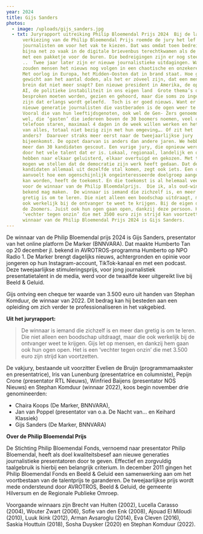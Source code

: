 ```yaml
---
year: 2024
title: Gijs Sanders
photos:
  - image: /uploads/gijs_sanders.jpg
  - txt: Juryrapport uitreiking Philip Bloemendal Prijs 2024  Bij de laatste
      verkiezing van de Philip Bloemendal Prijs roemde de jury het lef van jonge
      journalisten om voor het vak te kiezen. Dat was omdat toen bedreigingen
      bijna net zo vaak in de digitale brievenbus terechtkwamen als de bezorger
      met een pakketje voor de buren. Die bedreigingen zijn er nog steeds, maar
      ..  Twee jaar later zijn er nieuwe journalistieke uitdagingen. Waarom
      zouden mensen het nieuws nog volgen in een chaotische en onzekere tijd?
      Met oorlog in Europa, het Midden-Oosten dat in brand staat. Hoe geef je
      gewicht aan het aantal doden, als het er zóveel zijn, dat een menselijk
      brein dat niet meer snapt? Een nieuwe president in Amerika, de opmars van
      AI, de politieke instabiliteit in ons eigen land  Grote thema’s die
      besproken moeten worden, gezien en gehoord, maar die soms zo ingewikkeld
      zijn dat erlangs wordt geleefd.  Toch is er goed nieuws. Want er is een
      nieuwe generatie journalisten die vastberaden is de ogen weer te openen.
      Vooral die van hun leeftijdsgenoten, ook wel de Gen- Zers genoemd. Je weet
      wel, die ‘gasten’ die iedereen boven de 30 boomers noemen, veel op hun
      telefoon staren, maximaal 4 dagen in de week willen werken en het ergste
      van alles, totaal niet bezig zijn met hun omgeving…. Of zit het
      anders?  Daarover straks meer eerst naar de tweejaarlijkse jury
      bijeenkomst. De opzet daarvan is anders dan andere jaren. We hebben zelf
      meer dan 30 kandidaten gescout. Een vurige jury, die opnieuw werd verrast
      door het vele talent dat er is. Lokaal, regionaal, landelijk en online. We
      hebben naar elkaar geluisterd, elkaar overtuigd en gekozen. Met trots
      mogen we stellen dat de democratie zijn werk heeft gedaan. Dat de 3
      kandidaten allemaal uit dezelfde stal komen, zegt ook iets. Een omroep die
      aanvoelt hoe een ogenschijnlijk ongeïnteresseerde doelgroep aangesproken
      kan worden, heeft de toekomst. En die toekomst is al helemaal veelbelovend
      voor de winnaar van de Philip Bloemdalprijs.  Die ik, als oud-winnaar
      bekend mag maken.  De winnaar is iemand die zichzelf is, en meer dan
      gretig is om te leren. Die niet alleen een boodschap uitdraagt, maar die
      ook werkelijk bij de ontvanger te weet te krijgen. Bij de eigen doelgroep,
      de Zoomers. Juist ook hun ogen gaan open, dankzij deze persoon. Het is een
      ‘vechter tegen onzin’ die met 3500 euro zijn strijd kan voortzetten.  De
      winnaar van de Philip Bloemendal Prijs 2024 is Gijs Sanders.
---
```

De winnaar van de Philip Bloemendal prijs 2024 is Gijs Sanders, presentator van het online platform De Marker (BNNVARA). Dat maakte Humberto Tan op 20 december jl. bekend in AVROTROS-programma Humberto op NPO Radio 1. De Marker brengt dagelijks nieuws, achtergronden en opinie voor jongeren op hun Instagram-account, TikTok-kanaal en met een podcast. Deze tweejaarlijkse stimuleringsprijs, voor jong journalistiek presentatietalent in de media, werd voor de twaalfde keer uitgereikt live bij Beeld & Geluid.

Gijs ontving een cheque ter waarde van 3.500 euro uit handen van Stephan Komduur, de winnaar van 2022. Dit bedrag kan hij besteden aan een opleiding om zich verder te professionaliseren in het vakgebied.

**Uit het juryrapport:**

> De winnaar is iemand die zichzelf is en meer dan gretig is om te leren. Die niet alleen een boodschap uitdraagt, maar die ook werkelijk bij de ontvanger weet te krijgen. Gijs let op mensen, en dankzij hem gaan ook hun ogen open. Het is een ‘vechter tegen onzin’ die met 3.500 euro zijn strijd kan voortzetten.

De vakjury, bestaande uit voorzitter Evelien de Bruijn (programmamaakster en presentatrice), Iris van Lunenburg (presentatrice en columniste), Pepijn Crone (presentator RTL Nieuws), Winfried Baijens (presentator NOS Nieuws) en Stephan Komduur (winnaar 2022), koos begin november drie genomineerden:

*   Chaira Koops (De Marker, BNNVARA),
*   Jan van Poppel (presentator van o.a. De Nacht van… en Keihard Klassiek)
*   Gijs Sanders (De Marker, BNNVARA)

**Over de Philip Bloemendal Prijs**

De Stichting Philip Bloemendal Fonds, vernoemd naar presentator Philip Bloemendal, heeft als doel kwaliteitsbesef aan nieuwe generaties journalistieke presentatoren door te geven. Effectief en zorgvuldig taalgebruik is hierbij een belangrijk criterium. In december 2011 gingen het Philip Bloemendal Fonds en Beeld & Geluid een samenwerking aan om het voortbestaan van de talentprijs te garanderen. De tweejaarlijkse prijs wordt mede ondersteund door AVROTROS, Beeld & Geluid, de gemeente Hilversum en de Regionale Publieke Omroep.

Voorgaande winnaars zijn Brecht van Hulten (2002), Lucella Carasso (2004), Wouter Zwart (2006), Sofie van den Enk (2008), Ajouad El Miloudi (2010), Luuk Ikink (2012), Arman Avsaroglu (2014), Eva Cleven (2016), Saskia Houttuin (2018), Sosha Duysker (2020) en Stephan Komduur (2022).